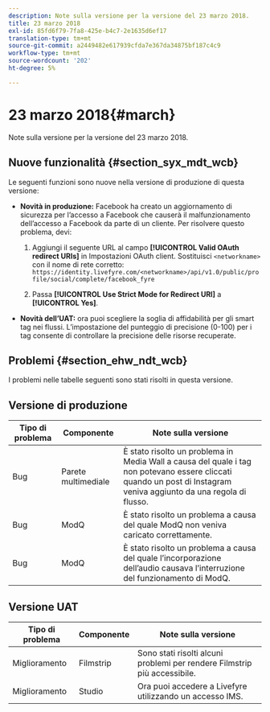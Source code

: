 ```yaml
---
description: Note sulla versione per la versione del 23 marzo 2018.
title: 23 marzo 2018
exl-id: 85fd6f79-7fa8-425e-b4c7-2e1635d6ef17
translation-type: tm+mt
source-git-commit: a2449482e617939cfda7e367da34875bf187c4c9
workflow-type: tm+mt
source-wordcount: '202'
ht-degree: 5%

---
```


# 23 marzo 2018{#march}

Note sulla versione per la versione del 23 marzo 2018.

## Nuove funzionalità {#section_syx_mdt_wcb}

Le seguenti funzioni sono nuove nella versione di produzione di questa versione:

* **Novità in produzione:** Facebook ha creato un aggiornamento di sicurezza per l’accesso a Facebook che causerà il malfunzionamento dell’accesso a Facebook da parte di un cliente. Per risolvere questo problema, devi:

   1. Aggiungi il seguente URL al campo **[!UICONTROL Valid OAuth redirect URIs]** in Impostazioni OAuth client. Sostituisci `<networkname>` con il nome di rete corretto:
      `https://identity.livefyre.com/<networkname>/api/v1.0/public/profile/social/complete/facebook_fyre`

   1. Passa **[!UICONTROL Use Strict Mode for Redirect URI]** a **[!UICONTROL Yes]**.

* **Novità dell’UAT:** ora puoi scegliere la soglia di affidabilità per gli smart tag nei flussi. L’impostazione del punteggio di precisione (0-100) per i tag consente di controllare la precisione delle risorse recuperate.

## Problemi {#section_ehw_ndt_wcb}

I problemi nelle tabelle seguenti sono stati risolti in questa versione.

## Versione di produzione

| **Tipo di problema** | **Componente** | **Note sulla versione** |
|---|---|---|
| Bug | Parete multimediale | È stato risolto un problema in Media Wall a causa del quale i tag non potevano essere cliccati quando un post di Instagram veniva aggiunto da una regola di flusso. |
| Bug | ModQ | È stato risolto un problema a causa del quale ModQ non veniva caricato correttamente. |
| Bug | ModQ | È stato risolto un problema a causa del quale l’incorporazione dell’audio causava l’interruzione del funzionamento di ModQ. |

## Versione UAT

| **Tipo di problema** | **Componente** | **Note sulla versione** |
|---|---|---|
| Miglioramento | Filmstrip | Sono stati risolti alcuni problemi per rendere Filmstrip più accessibile. |
| Miglioramento | Studio | Ora puoi accedere a Livefyre utilizzando un accesso IMS. |
